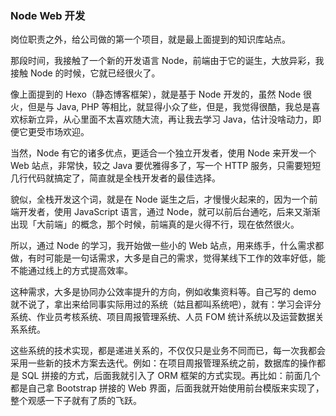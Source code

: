 

### Node Web 开发

岗位职责之外，给公司做的第一个项目，就是最上面提到的知识库站点。

那段时间，我接触了一个新的开发语言 Node，前端由于它的诞生，大放异彩，我接触 Node 的时候，它就已经很火了。

像上面提到的 Hexo（静态博客框架），就是基于 Node 开发的，虽然 Node 很火，但是与 Java, PHP 等相比，就显得小众了些，但是，我觉得很酷，我总是喜欢标新立异，从心里面不太喜欢随大流，再让我去学习 Java，估计没啥动力，即便它更受市场欢迎。

当然，Node 有它的诸多优点，更适合一个独立开发者，使用 Node 来开发一个 Web 站点，非常快，较之 Java 要优雅得多了，写一个 HTTP 服务，只需要短短几行代码就搞定了，简直就是全栈开发者的最佳选择。

貌似，全栈开发这个词，就是在 Node 诞生之后，才慢慢火起来的，因为一个前端开发者，使用 JavaScript 语言，通过 Node，就可以前后台通吃，后来又渐渐出现「大前端」的概念，那个时候，前端真的是火得不行，现在依然很火。

所以，通过 Node 的学习，我开始做一些小的 Web 站点，用来练手，什么需求都做，有时可能是一句话需求，大多是自己的需求，觉得某线下工作的效率好低，能不能通过线上的方式提高效率。

这种需求，大多是协同办公效率提升的方向，例如收集资料等。自己写的 demo 就不说了，拿出来给同事实际用过的系统（姑且都叫系统吧），就有：学习会评分系统、作业员考核系统、项目周报管理系统、人员 FOM 统计系统以及运营数据关系系统。

这些系统的技术实现，都是递进关系的，不仅仅只是业务不同而已，每一次我都会采用一些新的技术方案去迭代。例如：在项目周报管理系统之前，数据库的操作都是 SQL 拼接的方式，后面我就引入了 ORM 框架的方式实现。再比如：前面几个都是自己拿 Bootstrap 拼接的 Web 界面，后面我就开始使用前台模版来实现了，整个观感一下子就有了质的飞跃。
